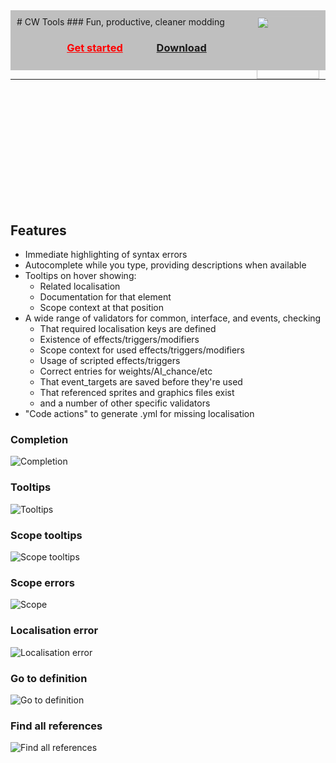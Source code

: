 <div style="background-color: #bfbfbf;padding:10px;">
# CW Tools
### Fun, productive, cleaner modding

  <img src="./cwtools_logo.png" style="height:100px; width:auto; float:right;">
  <h3 align="center">
    <a href="https://herrx2000.github.io/cwtools-vscode/getting-started" style="color:#FF0000;padding-right:50px">Get started</a>
    <a href="https://marketplace.visualstudio.com/items?itemName=tboby.cwtools-vscode" target="_blank">Download</a>
  </h3>
</div>
<div style="height:200px"><hr></div>

## Features

* Immediate highlighting of syntax errors
* Autocomplete while you type, providing descriptions when available
* Tooltips on hover showing:
  * Related localisation
  * Documentation for that element
  * Scope context at that position
* A wide range of validators for common, interface, and events, checking
  * That required localisation keys are defined
  * Existence of effects/triggers/modifiers
  * Scope context for used effects/triggers/modifiers
  * Usage of scripted effects/triggers
  * Correct entries for weights/AI_chance/etc
  * That event\_targets are saved before they're used
  * That referenced sprites and graphics files exist
  * and a number of other specific validators
* "Code actions" to generate .yml for missing localisation

### Completion

![Completion](./completion.gif)

### Tooltips

![Tooltips](./tooltips.gif)

### Scope tooltips

![Scope tooltips](./scopetooltip.gif)

### Scope errors

![Scope ](./scopeerror.gif)

### Localisation error

![Localisation error](./localisationerror.gif)

### Go to definition

![Go to definition](./gotodef.gif)

### Find all references

![Find all references](./findallrefs.png)